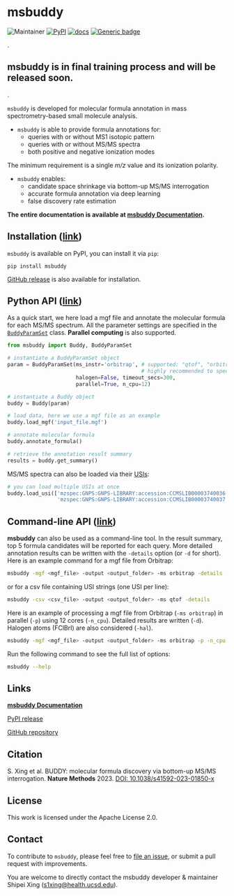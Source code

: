 # msbuddy
![Maintainer](https://img.shields.io/badge/maintainer-Shipei_Xing-blue)
[![PyPI](https://img.shields.io/pypi/v/msbuddy?color=green)](https://pypi.org/project/msbuddy/)
[![docs](https://readthedocs.org/projects/msbuddy/badge/?version=latest)](https://msbuddy.readthedocs.io/en/latest/?badge=latest)
[![Generic badge](https://img.shields.io/badge/msbuddy-mass_spec_tools-<COLOR>.svg)](https://github.com/Philipbear/msbuddy)

.
## msbuddy is in final training process and will be released soon.
.


`msbuddy` is developed for molecular formula annotation in mass spectrometry-based small molecule analysis.
* `msbuddy` is able to provide formula annotations for:
  * queries with or without MS1 isotopic pattern 
  * queries with or without MS/MS spectra
  * both positive and negative ionization modes

The minimum requirement is a single _m/z_ value and its ionization polarity.

* `msbuddy` enables:
  * candidate space shrinkage via bottom-up MS/MS interrogation
  * accurate formula annotation via deep learning
  * false discovery rate estimation

**The entire documentation is available at [msbuddy Documentation](https://msbuddy.readthedocs.io/en/latest/).**

## Installation ([link](https://msbuddy.readthedocs.io/en/latest/install.html))
`msbuddy` is available on PyPI, you can install it via `pip`:
```commandline
pip install msbuddy
```

[GitHub release](https://github.com/Philipbear/msbuddy/releases) is also available for installation.


## Python API ([link](https://msbuddy.readthedocs.io/en/latest/quickstart.html))

As a quick start, we here load a mgf file and annotate the molecular formula for each MS/MS spectrum.
All the parameter settings are specified in the [`BuddyParamSet`](https://msbuddy.readthedocs.io/en/latest/pyapi.html#msbuddy.BuddyParamSet) class.
**Parallel computing** is also supported.

```python
from msbuddy import Buddy, BuddyParamSet

# instantiate a BuddyParamSet object
param = BuddyParamSet(ms_instr='orbitrap', # supported: "qtof", "orbitrap" and "fticr"
                                           # highly recommended to specify
                      halogen=False, timeout_secs=300,
                      parallel=True, n_cpu=12)

# instantiate a Buddy object
buddy = Buddy(param)

# load data, here we use a mgf file as an example
buddy.load_mgf('input_file.mgf')

# annotate molecular formula
buddy.annotate_formula()

# retrieve the annotation result summary
results = buddy.get_summary()
```

MS/MS spectra can also be loaded via their [USIs](https://www.biorxiv.org/content/10.1101/2020.05.09.086066v2):
```python
# you can load multiple USIs at once
buddy.load_usi(['mzspec:GNPS:GNPS-LIBRARY:accession:CCMSLIB00003740036',
                'mzspec:GNPS:GNPS-LIBRARY:accession:CCMSLIB00003740037'])
```

## Command-line API ([link](https://msbuddy.readthedocs.io/en/latest/cmdapi.html))

**msbuddy** can also be used as a command-line tool.
In the result summary, top 5 formula candidates will be reported for each query.
More detailed annotation results can be written with the `-details` option (or `-d` for short).
Here is an example command for a mgf file from Orbitrap:
```bash
msbuddy -mgf <mgf_file> -output <output_folder> -ms orbitrap -details
```
or for a csv file containing USI strings (one USI per line):
```bash
msbuddy -csv <csv_file> -output <output_folder> -ms qtof -details
```

Here is an example of processing a mgf file from Orbitrap (`-ms orbitrap`) in parallel (`-p`) using 12 cores (`-n_cpu`). Detailed results are written (`-d`).
Halogen atoms (FClBrI) are also considered (`-hal`).
```bash
msbuddy -mgf <mgf_file> -output <output_folder> -ms orbitrap -p -n_cpu 12 -d -hal
```
Run the following command to see the full list of options:
```bash
msbuddy --help
```

## Links
[**msbuddy Documentation**](https://msbuddy.readthedocs.io/en/latest/)

[PyPI release](https://pypi.org/project/msbuddy/)

[GitHub repository](https://github.com/Philipbear/msbuddy)

## Citation
S. Xing et al. BUDDY: molecular formula discovery via bottom-up MS/MS interrogation. **Nature Methods** 2023. [DOI: 10.1038/s41592-023-01850-x](https://doi.org/10.1038/s41592-023-01850-x)

## License
This work is licensed under the Apache License 2.0.

## Contact
To contribute to `msbuddy`, please feel free to [file an issue](https://github.com/Philipbear/msbuddy/issues), or submit a pull request with improvements.

You are welcome to directly contact the msbuddy developer & maintainer Shipei Xing (s1xing@health.ucsd.edu).
